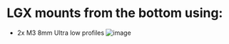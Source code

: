 # LGX mounts from the bottom using:

- 2x M3 8mm Ultra low profiles
![image](https://user-images.githubusercontent.com/37383368/146996302-d8b3a1c8-3d2d-4184-a92d-1c850a0b9e34.png)
